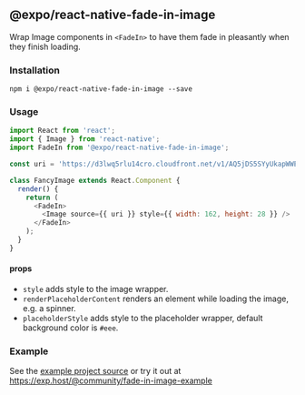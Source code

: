 ## @expo/react-native-fade-in-image

Wrap Image components in `<FadeIn>` to have them fade in pleasantly when they finish loading.

### Installation

```
npm i @expo/react-native-fade-in-image --save
```

### Usage

```javascript
import React from 'react';
import { Image } from 'react-native';
import FadeIn from '@expo/react-native-fade-in-image';

const uri = 'https://d3lwq5rlu14cro.cloudfront.net/v1/AQ5jDS5SYyUkapWWEviV.png';

class FancyImage extends React.Component {
  render() {
    return (
      <FadeIn>
        <Image source={{ uri }} style={{ width: 162, height: 28 }} />
      </FadeIn>
    );
  }
}
```

#### props

- `style` adds style to the image wrapper.
- `renderPlaceholderContent` renders an element while loading the image, e.g. a spinner.
- `placeholderStyle` adds style to the placeholder wrapper, default background color is `#eee`.

### Example

See the [example
project
source](https://github.com/expo/react-native-fade-in-image/tree/master/example)
or try it out at https://exp.host/@community/fade-in-image-example
